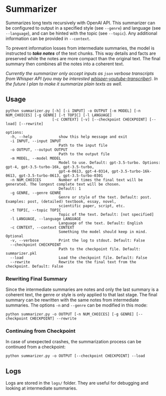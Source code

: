 # Summarizer

Summarizes long texts recursively with OpenAI API. This summarizer can be configured to output in a specified style (see `--genre`) and language (see `--language`), and can be hinted with the topic (see `--topic`). Any additional information can be provided in `--context`.

To prevent information losses from intermediate summaries, the model is instructed to ***take notes*** of the text chunks. This way details and facts are preserved while the notes are more compact than the original text. The final summary then combines all the notes into a coherent text.

*Currently the summarizer only accept inputs as `json` verbose transcripts from Whisper API (you may be interested [whisper-youtube-transcriber](https://github.com/tunaflsh/whisper-youtube-transcriber)). In the future I plan to make it summarize plain texts as well.*

## Usage

```
python summarizer.py [-h] [-i INPUT] -o OUTPUT [-m MODEL] [-n NUM_CHOICES] [-g GENRE] [-t TOPIC] [-l LANGUAGE]
                     [-c CONTEXT] [-v] [--checkpoint CHECKPOINT] [--load] [--rewrite]

options:
  -h, --help            show this help message and exit
  -i INPUT, --input INPUT
                        Path to the input file
  -o OUTPUT, --output OUTPUT
                        Path to the output file
  -m MODEL, --model MODEL
                        Model to use. Default: gpt-3.5-turbo. Options: gpt-4, gpt-3.5-turbo-16k, gpt-3.5-turbo,
                        gpt-4-0613, gpt-4-0314, gpt-3.5-turbo-16k-0613, gpt-3.5-turbo-0613, gpt-3.5-turbo-0301
  -n NUM_CHOICES        Number of times the final text will be generated. The longest complete text will be chosen.
                        Default: 1
  -g GENRE, --genre GENRE
                        Genre or style of the text. Default: post. Examples: post, (detailed) textbook, essay, novel,
                        scientific paper, script, etc.
  -t TOPIC, --topic TOPIC
                        Topic of the text. Default: [not specified]
  -l LANGUAGE, --language LANGUAGE
                        Language of the text. Default: English
  -c CONTEXT, --context CONTEXT
                        Something the model should keep in mind. Optional
  -v, --verbose         Print the log to stdout. Default: False
  --checkpoint CHECKPOINT
                        Path to the checkpoint file. Default: summarizer.pkl
  --load                Load the checkpoint file. Default: False
  --rewrite             Rewrite the the final text from the checkpoint. Default: False
```

### Rewriting Final Summary

Since the intermediate summaries are notes and only the last summary is a coherent text, the genre or style is only applied to that last stage. The final summary can be rewritten with the same notes from intermediate summaries. The options `-n` and `--genre` can be modified in this mode:
```
python summarizer.py -o OUTPUT [-n NUM_CHOICES] [-g GENRE] [--checkpoint CHECKPOINT] --rewrite
```

### Continuing from Checkpoint

In case of unexpected crashes, the summarization process can be continued from a checkpoint:
```
python summarizer.py -o OUTPUT [--checkpoint CHECKPOINT] --load
```

## Logs

Logs are stored in the `logs/` folder. They are useful for debugging and looking at intermediate summaries.
